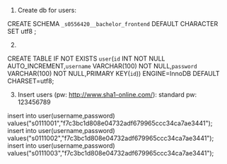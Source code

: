 1. Create db for users:

CREATE SCHEMA `_s0556420__bachelor_frontend` DEFAULT CHARACTER SET utf8 ;

2.
CREATE TABLE IF NOT EXISTS `user`(`id` INT NOT NULL AUTO_INCREMENT,`username` VARCHAR(100) NOT NULL,`password` VARCHAR(100) NOT NULL,PRIMARY KEY(`id`)) ENGINE=InnoDB DEFAULT CHARSET=utf8;

3. Insert users (pw: http://www.sha1-online.com/): 
standard pw: 123456789 

insert into user(username,password) values("s0111001","f7c3bc1d808e04732adf679965ccc34ca7ae3441");
insert into user(username,password) values("s0111002","f7c3bc1d808e04732adf679965ccc34ca7ae3441");
insert into user(username,password) values("s0111003","f7c3bc1d808e04732adf679965ccc34ca7ae3441");